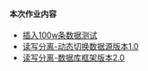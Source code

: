 #### 本次作业内容 

- [插入100w条数据测试](https://github.com/realDW/JAVA-01/tree/main/Week_07/thinking-in-jdbc/src/main/java/io/daiwei/insert)
- [读写分离-动态切换数据源版本1.0](https://github.com/realDW/JAVA-01/tree/main/Week_07/thinking-in-jdbc/src/main/java/io/daiwei/proxy)
- [读写分离-数据库框架版本2.0](https://github.com/realDW/JAVA-01/tree/main/Week_07/thinking-in-multi-datasource/src)

